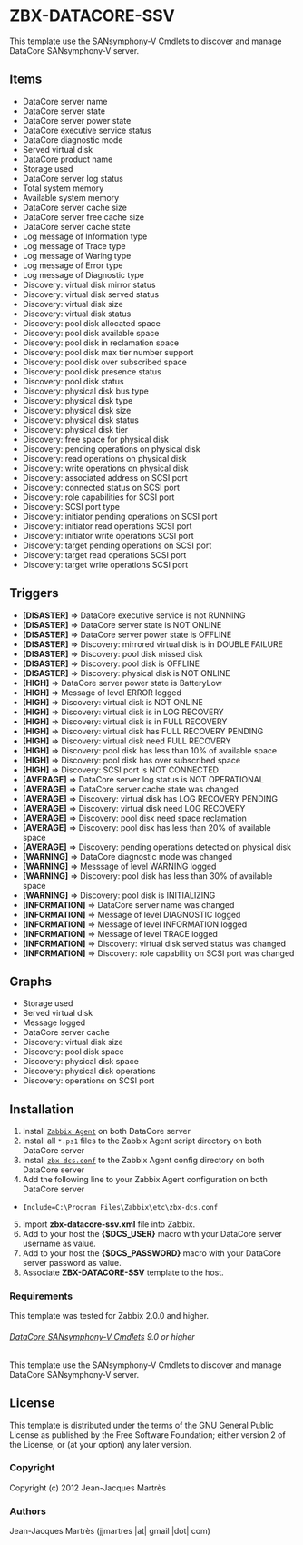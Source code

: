 ZBX-DATACORE-SSV
================

This template use the SANsymphony-V Cmdlets to discover and manage DataCore SANsymphony-V server.

Items
-----

  * DataCore server name
  * DataCore server state
  * DataCore server power state
  * DataCore executive service status
  * DataCore diagnostic mode
  * Served virtual disk
  * DataCore product name
  * Storage used
  * DataCore server log status
  * Total system memory
  * Available system memory
  * DataCore server cache size
  * DataCore server free cache size
  * DataCore server cache state
  * Log message of Information type
  * Log message of Trace type
  * Log message of Waring type
  * Log message of Error type
  * Log message of Diagnostic type
  * Discovery: virtual disk mirror status
  * Discovery: virtual disk served status
  * Discovery: virtual disk size
  * Discovery: virtual disk status
  * Discovery: pool disk allocated space
  * Discovery: pool disk available space
  * Discovery: pool disk in reclamation space
  * Discovery: pool disk max tier number support
  * Discovery: pool disk over subscribed space
  * Discovery: pool disk presence status
  * Discovery: pool disk status
  * Discovery: physical disk bus type
  * Discovery: physical disk type
  * Discovery: physical disk size
  * Discovery: physical disk status
  * Discovery: physical disk tier
  * Discovery: free space for physical disk
  * Discovery: pending operations on physical disk
  * Discovery: read operations on physical disk
  * Discovery: write operations on physical disk
  * Discovery: associated address on SCSI port  
  * Discovery: connected status on SCSI port
  * Discovery: role capabilities for SCSI port
  * Discovery: SCSI port type
  * Discovery: initiator pending operations on SCSI port
  * Discovery: initiator read operations SCSI port
  * Discovery: initiator write operations SCSI port
  * Discovery: target pending operations on SCSI port
  * Discovery: target read operations SCSI port
  * Discovery: target write operations SCSI port

Triggers
--------

  * **[DISASTER]** => DataCore executive service is not RUNNING
  * **[DISASTER]** => DataCore server state is NOT ONLINE
  * **[DISASTER]** => DataCore server power state is OFFLINE
  * **[DISASTER]** => Discovery: mirrored virtual disk is in DOUBLE FAILURE
  * **[DISASTER]** => Discovery: pool disk missed disk
  * **[DISASTER]** => Discovery: pool disk is OFFLINE
  * **[DISASTER]** => Discovery: physical disk is NOT ONLINE
  * **[HIGH]** => DataCore server power state is BatteryLow
  * **[HIGH]** => Message of level ERROR logged
  * **[HIGH]** => Discovery: virtual disk is  NOT ONLINE
  * **[HIGH]** => Discovery: virtual disk is in LOG RECOVERY
  * **[HIGH]** => Discovery: virtual disk is in FULL RECOVERY
  * **[HIGH]** => Discovery: virtual disk has FULL RECOVERY PENDING
  * **[HIGH]** => Discovery: virtual disk need FULL RECOVERY
  * **[HIGH]** => Discovery: pool disk has less than 10% of available space
  * **[HIGH]** => Discovery: pool disk has over subscribed space
  * **[HIGH]** => Discovery: SCSI port is NOT CONNECTED
  * **[AVERAGE]** => DataCore server log status is NOT OPERATIONAL
  * **[AVERAGE]** => DataCore server cache state was changed
  * **[AVERAGE]** => Discovery: virtual disk has LOG RECOVERY PENDING
  * **[AVERAGE]** => Discovery: virtual disk need LOG RECOVERY
  * **[AVERAGE]** => Discovery: pool disk need space reclamation
  * **[AVERAGE]** => Discovery: pool disk has less than 20% of available space
  * **[AVERAGE]** => Discovery: pending operations detected on physical disk
  * **[WARNING]** => DataCore diagnostic mode was changed
  * **[WARNING]** => Messsage of level WARNING logged
  * **[WARNING]** => Discovery: pool disk has less than 30% of available space
  * **[WARNING]** => Discovery: pool disk is INITIALIZING
  * **[INFORMATION]** => DataCore server name was changed
  * **[INFORMATION]** => Message of level DIAGNOSTIC logged
  * **[INFORMATION]** => Message of level INFORMATION logged
  * **[INFORMATION]** => Message of level TRACE logged
  * **[INFORMATION]** => Discovery: virtual disk served status was changed
  * **[INFORMATION]** => Discovery: role capability on SCSI port was changed

Graphs
------

  * Storage used
  * Served virtual disk
  * Message logged
  * DataCore server cache
  * Discovery: virtual disk size
  * Discovery: pool disk space
  * Discovery: physical disk space
  * Discovery: physical disk operations
  * Discovery: operations on SCSI port

Installation
------------

1. Install [`Zabbix Agent`](http://www.zabbix.com/downloads/2.0.3/zabbix_agents_2.0.3.win.zip) on both DataCore server
2. Install all `*.ps1` files to the Zabbix Agent script directory on both DataCore server
3. Install [`zbx-dcs.conf`](https://github.com/jjmartres/Zabbix/tree/master/zbx-template) to the Zabbix Agent config directory on both DataCore server
4. Add the following line to your Zabbix Agent configuration on both DataCore server
  * `Include=C:\Program Files\Zabbix\etc\zbx-dcs.conf`
5. Import **zbx-datacore-ssv.xml** file into Zabbix.
6. Add to your host the **{$DCS_USER}** macro with your DataCore server username as value.
7. Add to your host the **{$DCS_PASSWORD}** macro with your DataCore server password as value.
8. Associate **ZBX-DATACORE-SSV** template to the host.

### Requirements

This template was tested for Zabbix 2.0.0 and higher.

###### [DataCore SANsymphony-V Cmdlets](http://www.datacore.com/SSV-Webhelp/Getting_Started_with_SANsymphony-V_Cmdlets.htm) 9.0 or higher

This template use the SANsymphony-V Cmdlets to discover and manage DataCore SANsymphony-V server.

License
-------

This template is distributed under the terms of the GNU General Public License as published by the Free Software Foundation; either version 2 of the  License, or (at your option) any later version.

### Copyright

  Copyright (c) 2012 Jean-Jacques Martrès

### Authors

  Jean-Jacques Martrès
  (jjmartres |at| gmail |dot| com)
